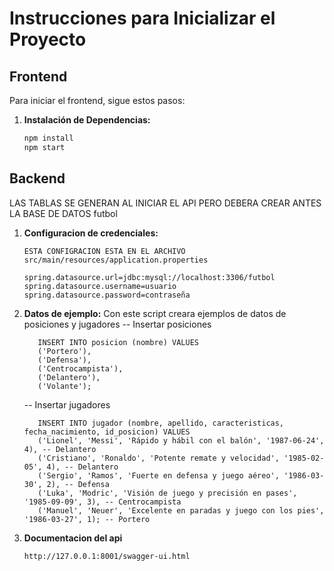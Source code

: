 # Instrucciones para Inicializar el Proyecto

## Frontend

Para iniciar el frontend, sigue estos pasos:

1. **Instalación de Dependencias:**
   ```bash
   npm install
   npm start

## Backend
   LAS TABLAS SE GENERAN AL INICIAR EL API PERO DEBERA CREAR ANTES LA BASE DE DATOS futbol 
   
1. **Configuracion de credenciales:**
   ```
   ESTA CONFIGRACION ESTA EN EL ARCHIVO src/main/resources/application.properties
   
   spring.datasource.url=jdbc:mysql://localhost:3306/futbol
   spring.datasource.username=usuario
   spring.datasource.password=contraseña

2. **Datos de ejemplo:**
     Con este script creara ejemplos de datos de posiciones y jugadores
   -- Insertar posiciones
   ```
      INSERT INTO posicion (nombre) VALUES
      ('Portero'),
      ('Defensa'),
      ('Centrocampista'),
      ('Delantero'),
      ('Volante');
   ```
   -- Insertar jugadores
   ```
      INSERT INTO jugador (nombre, apellido, caracteristicas, fecha_nacimiento, id_posicion) VALUES
      ('Lionel', 'Messi', 'Rápido y hábil con el balón', '1987-06-24', 4), -- Delantero
      ('Cristiano', 'Ronaldo', 'Potente remate y velocidad', '1985-02-05', 4), -- Delantero
      ('Sergio', 'Ramos', 'Fuerte en defensa y juego aéreo', '1986-03-30', 2), -- Defensa
      ('Luka', 'Modric', 'Visión de juego y precisión en pases', '1985-09-09', 3), -- Centrocampista
      ('Manuel', 'Neuer', 'Excelente en paradas y juego con los pies', '1986-03-27', 1); -- Portero

3. **Documentacion del api**
   ```
   http://127.0.0.1:8001/swagger-ui.html
